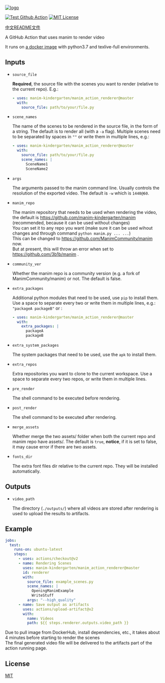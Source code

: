 [![logo](test/header.png)](https://github.com/manim-kindergarten/manim_action_renderer)

[![Test Github Action](https://github.com/manim-kindergarten/manim_action_renderer/workflows/Test%20Github%20Action/badge.svg)](https://github.com/manim-kindergarten/manim_action_renderer/actions)
[![MIT License](https://img.shields.io/badge/license-MIT-blue.svg?style=flat)](http://choosealicense.com/licenses/mit/)

[中文README文件](https://github.com/manim-kindergarten/manim_action_renderer/blob/master/README-CN.md)

A GitHub Action that uses manim to render video

It runs on [a docker image](https://github.com/manim-kindergarten/manim_texlive_docker) with python3.7 and texlive-full environments.

## Inputs

* `source_file`

    **Required**, the source file with the scenes you want to render (relative to the current repo). E.g.:
    ```yaml
    - uses: manim-kindergarten/manim_action_renderer@master
      with:
        source_file: path/to/your/file.py
    ```

* `scene_names`

    The name of the scenes to be rendered in the source file, in the form of a string. The default is to render all (with a `-a` flag). Multiple scenes need to be separated by spaces in `""` or write them in multiple lines, e.g.:
    ```yaml
    - uses: manim-kindergarten/manim_action_renderer@master
      with:
        source_file: path/to/your/file.py
        scene_names: |
          SceneName1
          SceneName2
    ```

* `args`

    The arguments passed to the manim command line. Usually controls the resolution of the exported video. The default is `-w` which is `1440@60`.

* `manim_repo`

    The manim repository that needs to be used when rendering the video, the default is https://github.com/manim-kindergarten/manim (recommended, because it can be used without changes)<br/>
    You can set it to any repo you want (make sure it can be used wihout changes and through command `python manim.py ... ...`)<br/>
    This can be changed to https://github.com/ManimCommunity/manim now. <br/>
    But at present, this will throw an error when set to https://github.com/3b1b/manim .

* `community_ver`

    Whether the manim repo is a community version (e.g. a fork of ManimCommunity/manim) or not. The default is false.

* `extra_packages`

    Additional python modules that need to be used, use `pip` to install them. Use a space to separate every two or write them in multiple lines, e.g.: `"packageA packageB"` or :
    ```yaml
    - uses: manim-kindergarten/manim_action_renderer@master
      with:
        extra_packages: |
          packageA
          packageB
    ```

* `extra_system_packages`

    The system packages that need to be used, use the `apk` to install them.

* `extra_repos`

    Extra repositories you want to clone to the current workspace. Use a space to separate every two repos, or write them in multiple lines.

* `pre_render`

    The shell command to be executed before rendering.

* `post_render`

    The shell command to be executed after rendering.

* `merge_assets`

    Whether merge the two assets/ folder when both the current repo and manim repo have assets/. The default is `true`, **notice**, if it is set to false, it may cause error if there are two assets.
    
* `fonts_dir`

    The extra font files dir relative to the current repo. They will be installed automatically.

## Outputs

* `video_path`

    The directory (`./outputs/`) where all videos are stored after rendering is used to upload the results to artifacts.

## Example

```yaml
jobs:
  test:
    runs-on: ubuntu-latest
    steps:
      - uses: actions/checkout@v2
      - name: Rendering Scenes
        uses: manim-kindergarten/manim_action_renderer@master
        id: renderer
        with:
          source_file: example_scenes.py
          scene_names: |
            OpeningManimExample
            WriteStuff
          args: "--high_quality"
      - name: Save output as artifacts
        uses: actions/upload-artifact@v2
        with:
          name: Videos
          path: ${{ steps.renderer.outputs.video_path }}
```

Due to pull image from DockerHub, install dependencies, etc., it takes about 4 minutes before starting to render the scenes<br/>
The final generated video file will be delivered to the artifacts part of the action running page.

## License

[MIT](https://github.com/manim-kindergarten/manim_action_renderer/blob/master/LICENSE)
